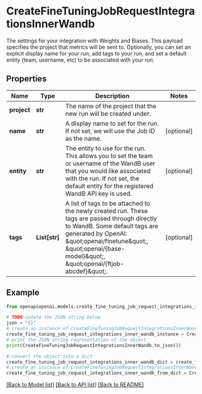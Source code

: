 # CreateFineTuningJobRequestIntegrationsInnerWandb

The settings for your integration with Weights and Biases. This payload specifies the project that metrics will be sent to. Optionally, you can set an explicit display name for your run, add tags to your run, and set a default entity (team, username, etc) to be associated with your run. 

## Properties

Name | Type | Description | Notes
------------ | ------------- | ------------- | -------------
**project** | **str** | The name of the project that the new run will be created under.  | 
**name** | **str** | A display name to set for the run. If not set, we will use the Job ID as the name.  | [optional] 
**entity** | **str** | The entity to use for the run. This allows you to set the team or username of the WandB user that you would like associated with the run. If not set, the default entity for the registered WandB API key is used.  | [optional] 
**tags** | **List[str]** | A list of tags to be attached to the newly created run. These tags are passed through directly to WandB. Some default tags are generated by OpenAI: \&quot;openai/finetune\&quot;, \&quot;openai/{base-model}\&quot;, \&quot;openai/{ftjob-abcdef}\&quot;.  | [optional] 

## Example

```python
from openapiopenai.models.create_fine_tuning_job_request_integrations_inner_wandb import CreateFineTuningJobRequestIntegrationsInnerWandb

# TODO update the JSON string below
json = "{}"
# create an instance of CreateFineTuningJobRequestIntegrationsInnerWandb from a JSON string
create_fine_tuning_job_request_integrations_inner_wandb_instance = CreateFineTuningJobRequestIntegrationsInnerWandb.from_json(json)
# print the JSON string representation of the object
print(CreateFineTuningJobRequestIntegrationsInnerWandb.to_json())

# convert the object into a dict
create_fine_tuning_job_request_integrations_inner_wandb_dict = create_fine_tuning_job_request_integrations_inner_wandb_instance.to_dict()
# create an instance of CreateFineTuningJobRequestIntegrationsInnerWandb from a dict
create_fine_tuning_job_request_integrations_inner_wandb_from_dict = CreateFineTuningJobRequestIntegrationsInnerWandb.from_dict(create_fine_tuning_job_request_integrations_inner_wandb_dict)
```
[[Back to Model list]](../README.md#documentation-for-models) [[Back to API list]](../README.md#documentation-for-api-endpoints) [[Back to README]](../README.md)


